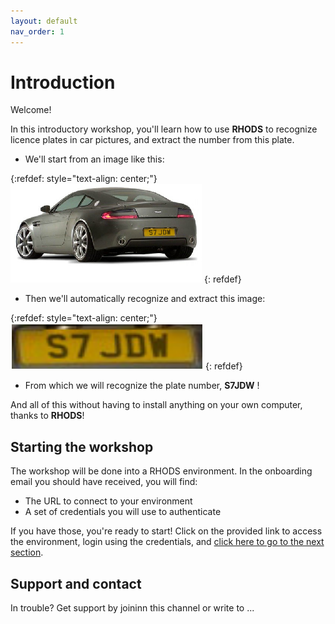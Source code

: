 ```yaml
---
layout: default
nav_order: 1
---
```


# Introduction

Welcome!

In this introductory workshop, you'll learn how to use **RHODS** to recognize licence plates in car pictures, and extract the number from this plate.

* We'll start from an image like this:

{:refdef: style="text-align: center;"}
![alt text](./assets/img/car.png "Original car image")
{: refdef}

* Then we'll automatically recognize and extract this image:

{:refdef: style="text-align: center;"}
![alt text](./assets/img/plate.png "Extracted plate image")
{: refdef}

* From which we will recognize the plate number, **S7JDW** !

And all of this without having to install anything on your own computer, thanks to **RHODS**!

## Starting the workshop

The workshop will be done into a RHODS environment. In the onboarding email you should have received, you will find:

* The URL to connect to your environment
* A set of credentials you will use to authenticate

If you have those, you're ready to start! Click on the provided link to access the environment, login using the credentials, and [click here to go to the next section](step1.html).

## Support and contact

In trouble? Get support by joininn this channel or write to ...